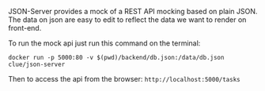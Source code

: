 JSON-Server provides a mock of a REST API mocking based on plain JSON. The data on json are easy to edit to reflect the data we want to render on front-end.

To run the mock api just run this command on the terminal:

```docker run -p 5000:80 -v $(pwd)/backend/db.json:/data/db.json clue/json-server```

Then to access the api from the browser: `http://localhost:5000/tasks`